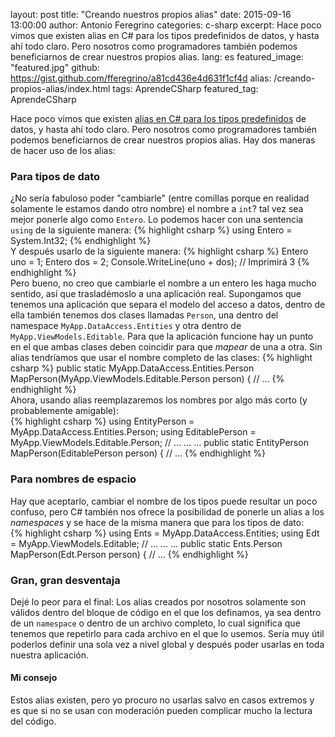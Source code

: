 layout: post
title: "Creando nuestros propios alias"
date: 2015-09-16 13:00:00
author: Antonio Feregrino
categories: c-sharp
excerpt: Hace poco vimos que existen alias en C# para los tipos predefinidos de datos, y hasta ahí todo claro. Pero nosotros como programadores también podemos beneficiarnos de crear nuestros propios alias.
lang: es
featured_image: "featured.jpg"
github: https://gist.github.com/fferegrino/a81cd436e4d631f1cf4d
alias: /creando-propios-alias/index.html
tags: AprendeCSharp
featured_tag: AprendeCSharp

Hace poco vimos que existen <a href="/string-vs-system-string-es" target="_blank">alias en C# para los tipos predefinidos</a> de datos, y hasta ahí todo claro. Pero nosotros como programadores también podemos beneficiarnos de crear nuestros propios alias. Hay dos maneras de hacer uso de los alias:  

### Para tipos de dato  
¿No sería fabuloso poder "cambiarle" (entre comillas porque en realidad solamente le estamos dando otro nombre) el nombre a <code>int</code>? tal vez sea mejor ponerle algo como <code>Entero</code>. Lo podemos hacer con una sentencia <code>using</code> de la siguiente manera:
{% highlight csharp %}
using Entero = System.Int32;
{% endhighlight %}  
Y después usarlo de la siguiente manera:
{% highlight csharp %}
Entero uno = 1;
Entero dos = 2;
Console.WriteLine(uno + dos); // Imprimirá 3
{% endhighlight %}  
Pero bueno, no creo que cambiarle el nombre a un entero les haga mucho sentido, así que trasladémoslo a una aplicación real. Supongamos que tenemos una aplicación que separa el modelo del acceso a datos, dentro de ella también tenemos dos clases llamadas <code>Person</code>, una dentro del namespace <code>MyApp.DataAccess.Entities</code> y otra dentro de <code>MyApp.ViewModels.Editable</code>. Para que la aplicación funcione hay un punto en el que ambas clases deben coincidir para que *mapear* de una a otra. Sin alias tendríamos que usar el nombre completo de las clases: 
{% highlight csharp %}
public static MyApp.DataAccess.Entities.Person MapPerson(MyApp.ViewModels.Editable.Person person)
{
	// ...
{% endhighlight %}  
Ahora, usando alias reemplazaremos los nombres por algo más corto (y probablemente amigable):  
{% highlight csharp %}
using EntityPerson = MyApp.DataAccess.Entities.Person;
using EditablePerson = MyApp.ViewModels.Editable.Person;
// ... ... ...
public static EntityPerson MapPerson(EditablePerson person)
{
	// ...
{% endhighlight %}  
### Para nombres de espacio  
Hay que aceptarlo, cambiar el nombre de los tipos puede resultar un poco confuso, pero C# también nos ofrece la posibilidad de ponerle un alias a los *namespaces* y se hace de la misma manera que para los tipos de dato:  
{% highlight csharp %}
using Ents = MyApp.DataAccess.Entities;
using Edt = MyApp.ViewModels.Editable;
// ... ... ...
public static Ents.Person MapPerson(Edt.Person person)
{
	// ...
{% endhighlight %}  
### Gran, gran desventaja  
Dejé lo peor para el final: Los alias creados por nosotros solamente son válidos dentro del bloque de código en el que los definamos, ya sea dentro de un <code>namespace</code> o dentro de un archivo completo, lo cual significa que tenemos que repetirlo para cada archivo en el que lo usemos. Sería muy útil poderlos definir una sola vez a nivel global y después poder usarlas en toda nuestra aplicación.

#### Mi consejo 
Estos alias existen, pero yo procuro no usarlas salvo en casos extremos y es que si no se usan con moderación pueden complicar mucho la lectura del código. 

